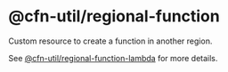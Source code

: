 # @cfn-util/regional-function

Custom resource to create a function in another region.

See [@cfn-util/regional-function-lambda](https://github.com/futurematik/cloudformation-utils/packages/regional-function-lambda/README.md) for more details.
